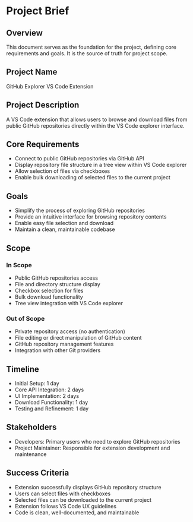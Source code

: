 # Project Brief

## Overview

This document serves as the foundation for the project, defining core requirements and goals. It is the source of truth for project scope.

## Project Name

GitHub Explorer VS Code Extension

## Project Description

A VS Code extension that allows users to browse and download files from public GitHub repositories directly within the VS Code explorer interface.

## Core Requirements

- Connect to public GitHub repositories via GitHub API
- Display repository file structure in a tree view within VS Code explorer
- Allow selection of files via checkboxes
- Enable bulk downloading of selected files to the current project

## Goals

- Simplify the process of exploring GitHub repositories
- Provide an intuitive interface for browsing repository contents
- Enable easy file selection and download
- Maintain a clean, maintainable codebase

## Scope

### In Scope

- Public GitHub repositories access
- File and directory structure display
- Checkbox selection for files
- Bulk download functionality
- Tree view integration with VS Code explorer

### Out of Scope

- Private repository access (no authentication)
- File editing or direct manipulation of GitHub content
- GitHub repository management features
- Integration with other Git providers

## Timeline

- Initial Setup: 1 day
- Core API Integration: 2 days
- UI Implementation: 2 days
- Download Functionality: 1 day
- Testing and Refinement: 1 day

## Stakeholders

- Developers: Primary users who need to explore GitHub repositories
- Project Maintainer: Responsible for extension development and maintenance

## Success Criteria

- Extension successfully displays GitHub repository structure
- Users can select files with checkboxes
- Selected files can be downloaded to the current project
- Extension follows VS Code UX guidelines
- Code is clean, well-documented, and maintainable
